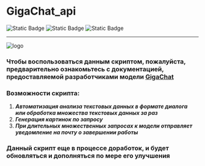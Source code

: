 # GigaChat_api
![Static Badge](https://img.shields.io/badge/3.11-blue?label=Python)
![Static Badge](https://img.shields.io/badge/aiohttp-orange)
![Static Badge](https://img.shields.io/badge/asyncio-orange)

__________________________________________________

![logo](https://spark.ru/upload/other/b_64f789cc472b4.jpg)

### Чтобы воспользоваться данным скриптом, пожалуйста, предварительно ознакомьтесь с документацией, предоставляемой разработчиками модели [GigaChat](https://developers.sber.ru/docs/ru/gigachat/individuals-quickstart)

### Возможности скрипта:
1) ___Автоматизация анализа текстовых данных в формате диалога или обработка множества текстовых данных за раз___
2) ___Генерация картинок по запросу___
3) ___При длительных множественных запросах к модели отправляет уведомление на почту о завершении работы___ 



### Данный скрипт еще в процессе доработок, и будет обновляться и дополняться по мере его улучшения
